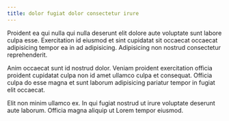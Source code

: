 ```yaml
---
title: dolor fugiat dolor consectetur irure
---
```


Proident ea qui nulla qui nulla deserunt elit dolore aute voluptate sunt labore culpa esse. Exercitation id eiusmod et sint cupidatat sit occaecat occaecat adipisicing tempor ea in ad adipisicing. Adipisicing non nostrud consectetur reprehenderit.

Anim occaecat sunt id nostrud dolor. Veniam proident exercitation officia proident cupidatat culpa non id amet ullamco culpa et consequat. Officia culpa do esse magna et sunt laborum adipisicing pariatur tempor in fugiat elit occaecat.

Elit non minim ullamco ex. In qui fugiat nostrud ut irure voluptate deserunt aute laborum. Officia magna aliquip ut Lorem tempor eiusmod.